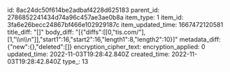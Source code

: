id: 8ac24dc50f614be2adbaf4228d625183
parent_id: 2786852241434d74a96c457ae3ae0b8a
item_type: 1
item_id: 3fa6e26becc24867bf466e102929187c
item_updated_time: 1667472120581
title_diff: "[]"
body_diff: "[{\"diffs\":[[0,\"tis.com/\"],[1,\"\\\n\\\n\"]],\"start1\":16,\"start2\":16,\"length1\":8,\"length2\":10}]"
metadata_diff: {"new":{},"deleted":[]}
encryption_cipher_text: 
encryption_applied: 0
updated_time: 2022-11-03T19:28:42.840Z
created_time: 2022-11-03T19:28:42.840Z
type_: 13